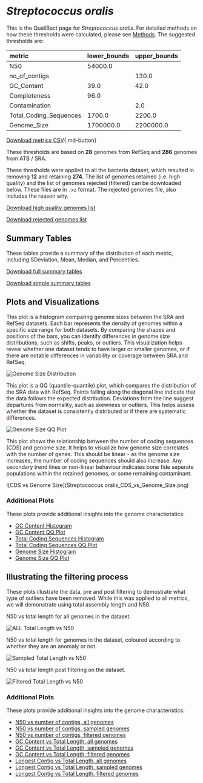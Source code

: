 # *Streptococcus oralis*

This is the QualiBact page for *Streptococcus oralis*. For detailed methods on how these thresholds were calculated, please see [Methods](../../methods.md).
The suggested thresholds are: 

| metric                 | lower_bounds   | upper_bounds   |
|:-----------------------|:---------------|:---------------|
| N50                    | 54000.0        |                |
| no_of_contigs          |                | 130.0          |
| GC_Content             | 39.0           | 42.0           |
| Completeness           | 96.0           |                |
| Contamination          |                | 2.0            |
| Total_Coding_Sequences | 1700.0         | 2200.0         |
| Genome_Size            | 1700000.0      | 2200000.0      |

[Download metrics CSV](Streptococcus_oralis_metrics.csv){.md-button}


These thresholds are based on **28** genomes from RefSeq and **286** genomes from ATB / SRA.

These thresholds were applied to all the bacteria dataset, which resulted in removing **12** and retaining **274**.
The list of genomes retained (i.e. high quality) and the list of genomes rejected (filtered) can be downloaded below. These files are in `.xz` format. The rejected genomes file, also includes the reason why.

[Download high quality genomes list](Streptococcus_oralis_high_quality_genomes.csv.xz)


[Download rejected genomes list](Streptococcus_oralis_filtered_out_genomes.csv.xz)



## Summary Tables
These tables provide a summary of the distribution of each metric, including SDeviation, Mean, Median, and Percentiles.

[Download full summary tables](summary.csv)

[Download simple summary tables](selected_summary.csv)

## Plots and Visualizations

This plot is a histogram comparing genome sizes between the SRA and RefSeq datasets. Each bar represents the density of genomes within a specific size range for both datasets. By comparing the shapes and positions of the bars, you can identify differences in genome size distributions, such as shifts, peaks, or outliers. This visualization helps reveal whether one dataset tends to have larger or smaller genomes, or if there are notable differences in variability or coverage between SRA and RefSeq.

![Genome Size Distribution](Genome_Size_refseq_histogram_kde.png)

This plot is a QQ (quantile-quantile) plot, which compares the distribution of the SRA data with RefSeq. Points falling along the diagonal line indicate that the data follows the expected distribution. Deviations from the line suggest departures from normality, such as skewness or outliers. This helps assess whether the dataset is consistently distributed or if there are systematic differences.

![Genome Size QQ Plot](Genome_Size_refseq_qqplot.png)

This plot shows the relationship between the number of coding sequences (CDS) and genome size. It helps to visualize how genome size correlates with the number of genes. This should be linear - as the genome size increases, the number of coding sequences should also increase. Any secondary trend lines or non-linear behaviour indicates bone fide seperate populations within the retained genomes, or some remaining contaminant. 

![CDS vs Genome Size](Streptococcus oralis_CDS_vs_Genome_Size.png)

### Additional Plots

These plots provide additional insights into the genome characteristics:

- [GC Content Histogram](GC_Content_refseq_histogram_kde.png)
- [GC Content QQ Plot](GC_Content_refseq_qqplot.png)
- [Total Coding Sequences Histogram](Total_Coding_Sequences_refseq_histogram_kde.png)
- [Total Coding Sequences QQ Plot](Total_Coding_Sequences_refseq_qqplot.png)
- [Genome Size Histogram](Genome_Size_refseq_histogram_kde.png)
- [Genome Size QQ Plot](Genome_Size_refseq_qqplot.png)
## Illustrating the filtering process
These plots illustrate the data, pre and post filtering to demostrate what type of outliers have been removed. While this was applied to all metrics, we will demonstrate using total assembly length and N50.

N50 vs total length for all genomes in the dataset.

![ALL Total Length vs N50](Streptococcus_oralis_all_total_length_N50.png)

N50 vs total length for genomes in the dataset, coloured according to whether they are an anomaly or not.

![Sampled Total Length vs N50](Streptococcus_oralis_sample_total_length_N50.png)

N50 vs total length post filtering on the dataset.

![Filtered Total Length vs N50](Streptococcus_oralis_filt_total_length_N50.png)

### Additional Plots

These plots provide additional insights into the genome characteristics:

- [N50 vs number of contigs, all genomes](Streptococcus_oralis_all_N50_number.png)
- [N50 vs number of contigs, sampled genomes](Streptococcus_oralis_sample_N50_number.png)
- [N50 vs number of contigs, filtered genomes](Streptococcus_oralis_filt_N50_number.png)
- [GC Content vs Total Length, all genomes](Streptococcus_oralis_all_total_length_GC_Content.png)
- [GC Content vs Total Length, sampled genomes](Streptococcus_oralis_sample_total_length_GC_Content.png)
- [GC Content vs Total Length, filtered genomes](Streptococcus_oralis_filt_total_length_GC_Content.png)
- [Longest Contig vs Total Length, all genomes](Streptococcus_oralis_all_total_length_longest.png)
- [Longest Contig vs Total Length, sampled genomes](Streptococcus_oralis_sample_total_length_longest.png)
- [Longest Contig vs Total Length, filtered genomes](Streptococcus_oralis_filt_total_length_longest.png)
